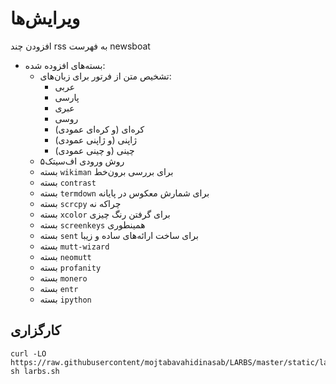 # ویرایش‌ها


افزودن چند rss به فهرست newsboat
- بسته‌های افزوده شده:
	- تشخیص متن از فرتور برای زبان‌های:
		- عربی
		- پارسی
		- عبری
		- روسی
		- کره‌ای (و کره‌ای عمودی)
		- ژاپنی (و ژاپنی عمودی)
		- چینی (و چینی عمودی)
	- روش ورودی اف‌سیتک۵
	- بسته `wikiman` برای بررسی برون‌خط
	- بسته `contrast`
	- بسته `termdown` برای شمارش معکوس در پایانه
	- بسته `scrcpy` چراکه نه
	- بسته `xcolor` برای گرفتن رنگ چیزی
	- بسته `screenkeys` همینطوری
	- بسته `sent` برای ساخت ارائه‌های ساده و زیبا
	- بسته `mutt-wizard‍`
	- بسته `neomutt`
	- بسته `profanity`
	- بسته `monero`
	- بسته `entr`
	- بسته `ipython`


## کارگزاری


```
curl -LO https://raw.githubusercontent/mojtabavahidinasab/LARBS/master/static/larbs.sh
sh larbs.sh
```
